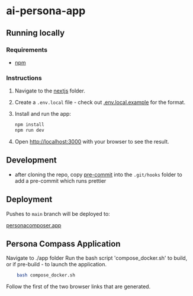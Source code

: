 # ai-persona-app

## Running locally

### Requirements
* [npm](https://docs.npmjs.com/downloading-and-installing-node-js-and-npm)

### Instructions

1. Navigate to the [nextjs](./code/nextjs/) folder.

2. Create a `.env.local` file - check out [.env.local.example](./code/nextjs/.env.local.example) for the format.


3. Install and run the app:
    ```bash
    npm install
    npm run dev
    ```

5. Open [http://localhost:3000](http://localhost:3000) with your browser to see the result.

## Development
* after cloning the repo, copy [pre-commit](./code/hooks/pre-commit) into the `.git/hooks` folder to add a pre-commit which runs prettier

## Deployment
Pushes to `main` branch will be deployed to:

[personacomposer.app](https://personacomposer.app)

## Persona Compass Application
Navigate to ./app folder
Run the bash script 'compose_docker.sh' to build, or if pre-build - to launch the application.
```bash
    bash compose_docker.sh
```
Follow the first of the two browser links that are generated.

